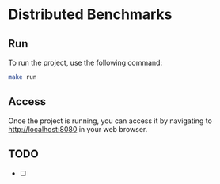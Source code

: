 # Distributed Benchmarks

## Run

To run the project, use the following command:

```sh
make run
```

## Access

Once the project is running, you can access it by navigating to [http://localhost:8080](http://localhost:8080) in your web browser.

## TODO

- [ ] 